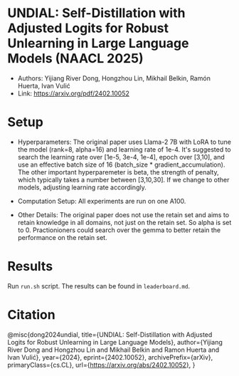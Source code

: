 # UNDIAL: Self-Distillation with Adjusted Logits for Robust Unlearning in Large Language Models (NAACL 2025)

- Authors: Yijiang River Dong, Hongzhou Lin, Mikhail Belkin, Ramón Huerta, Ivan Vulić
- Link​: https://arxiv.org/pdf/2402.10052

# Setup
- Hyperparameters: The original paper uses Llama-2 7B with LoRA to tune the model (rank=8, alpha=16) and learning rate of 1e-4. It's suggested to search the learning rate over [1e-5, 3e-4, 1e-4], epoch over [3,10], and use an effective batch size of 16 (batch_size * gradient_accumulation). The other important hyperparemeter is beta, the strength of penalty, which typically takes a number between [3,10,30]. If we change to other models, adjusting learning rate accordingly.

- Computation Setup: All experiments are run on one A100.
- Other Details: The original paper does not use the retain set and aims to retain knowledge in all domains, not just on the retain set. So alpha is set to 0. Practionioners could search over the gemma to better retain the performance on the retain set.

# Results
Run `run.sh` script. The results can be found in `leaderboard.md`.

# Citation
@misc{dong2024undial,
      title={UNDIAL: Self-Distillation with Adjusted Logits for Robust Unlearning in Large Language Models}, 
      author={Yijiang River Dong and Hongzhou Lin and Mikhail Belkin and Ramon Huerta and Ivan Vulić},
      year={2024},
      eprint={2402.10052},
      archivePrefix={arXiv},
      primaryClass={cs.CL},
      url={https://arxiv.org/abs/2402.10052}, 
}